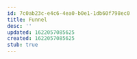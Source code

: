 ```yaml
---
id: 7c0ab23c-e4c6-4ea0-b0e1-1db60f798ec0
title: Funnel
desc: ''
updated: 1622057085625
created: 1622057085625
stub: true
---
```


